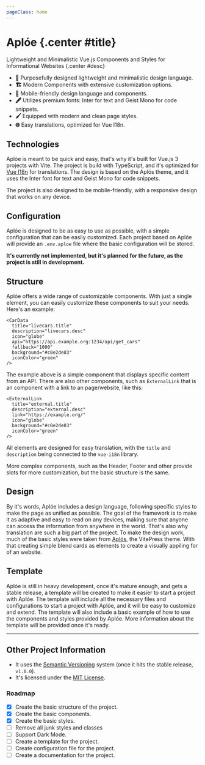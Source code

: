 ```yaml
---
pageClass: home
---
```


# Aplóe {.center #title}

Lightweight and Minimalistic Vue.js Components and Styles for Informational Websites {.center #desc}

- **🎨** Purposefully designed lightweight and minimalistic design language.
- **🏗️** Modern Components with extensive customization options.
- **📱** Mobile-friendly design language and components.
- **🖋️** Utilizes premium fonts: Inter for text and Geist Mono for code snippets.
- **🖌️** Equipped with modern and clean page styles.
- **🌐** Easy translations, optimized for Vue I18n.

## Technologies

Aplóe is meant to be quick and easy, that's why it's built for Vue.js 3 projects with Vite. The project is build with TypeScript, and it's optimized for [Vue I18n](https://www.npmjs.com/package/vue-i18n) for translations. The design is based on the Aplós theme, and it uses the Inter font for text and Geist Mono for code snippets.

The project is also designed to be mobile-friendly, with a responsive design that works on any device.

## Configuration

Aplóe is designed to be as easy to use as possible, with a simple configuration that can be easily customized. Each project based on Aplóe will provide an `.env.aploe` file where the basic configuration will be stored.

**It's currently not implemented, but it's planned for the future, as the project is still in development.**

## Structure

Aplóe offers a wide range of customizable components. With just a single element, you can easily customize these components to suit your needs. Here's an example:

```vue
<CarData
  title="livecars.title"
  description="livecars.desc"
  icon="globe"
  api="https://api.example.org:1234/api/get_cars"
  fallback="1000"
  background="#c0e2de83"
  iconColor="green"
/>
```

The example above is a simple component that displays specific content from an API. There are also other components, such as `ExternalLink` that is an component with a link to an page/website, like this:

```vue
<ExternalLink
  title="external.title"
  description="external.desc"
  link="https://example.org/"
  icon="globe"
  background="#c0e2de83"
  iconColor="green"
/>
```

All elements are designed for easy translation, with the `title` and `description` being connected to the `vue-i18n` library.

More complex components, such as the Header, Footer and other provide slots for more customization, but the basic structure is the same.

## Design

By it's words, Aplóe includes a design language, following specific styles to make the page as unified as possible. The goal of the framework is to make it as adaptive and easy to read on any devices, making sure that anyone can access the information from anywhere in the world. That's also why translation are such a big part of the project. To make the design work, much of the basic styles were taken from [Aplós](https://aplos.gxbs.me), the VitePress theme. With that creating simple blend cards as elements to create a visually appiling for of an website.

## Template

Aplóe is still in heavy development, once it's mature enough, and gets a stable release, a template will be created to make it easier to start a project with Aplóe. The template will include all the necessary files and configurations to start a project with Aplóe, and it will be easy to customize and extend. The template will also include a basic example of how to use the components and styles provided by Aplóe. More information about the template will be provided once it's ready.

---

## Other Project Information

- It uses the [Semantic Versioning](https://semver.org/) system (once it hits the stable release, `v1.0.0`).
- It's licensed under the [MIT License](https://opensource.org/licenses/MIT).

### Roadmap

- [x] Create the basic structure of the project.
- [x] Create the basic components.
- [x] Create the basic styles.
- [ ] Remove all junk styles and classes
- [ ] Support Dark Mode.
- [ ] Create a template for the project.
- [ ] Create configuration file for the project.
- [ ] Create a documentation for the project.
